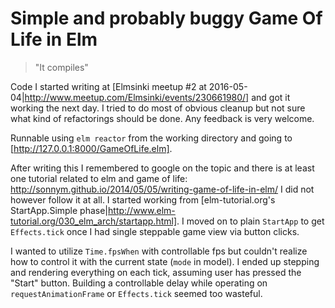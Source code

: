 Simple and probably buggy Game Of Life in Elm
=============================================

> "It compiles"

Code I started writing at [Elmsinki meetup #2 at 2016-05-04|http://www.meetup.com/Elmsinki/events/230661980/] and got it working the next day.
I tried to do most of obvious cleanup but not sure what kind of refactorings should be done. Any feedback is very welcome.

Runnable using `elm reactor` from the working directory and going to [http://127.0.0.1:8000/GameOfLife.elm].

After writing this I remembered to google on the topic and there is at least one tutorial related to elm and game of life: http://sonnym.github.io/2014/05/05/writing-game-of-life-in-elm/
I did not however follow it at all.
I started working from [elm-tutorial.org's StartApp.Simple phase|http://www.elm-tutorial.org/030_elm_arch/startapp.html].
I moved on to plain `StartApp` to get `Effects.tick` once I had single steppable game view via button clicks.

I wanted to utilize `Time.fpsWhen` with controllable fps but couldn't realize how to control it with the current state (`mode` in model).
I ended up stepping and rendering everything on each tick, assuming user has pressed the "Start" button.
Building a controllable delay while operating on `requestAnimationFrame` or `Effects.tick` seemed too wasteful.
